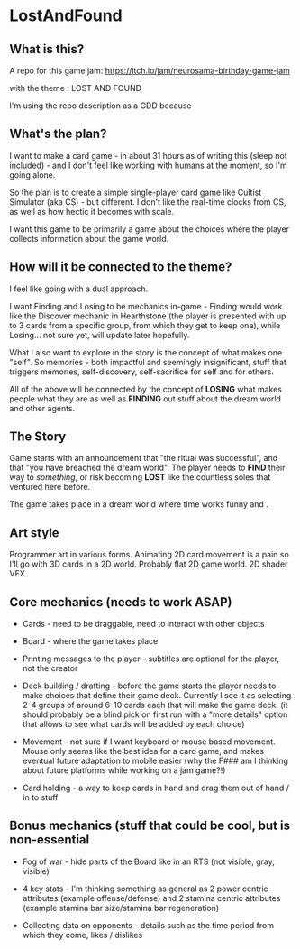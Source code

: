 # LostAndFound

## What is this?
A repo for this game jam: https://itch.io/jam/neurosama-birthday-game-jam

with the theme : LOST AND FOUND

I'm using the repo description as a GDD because

## What's the plan?

I want to make a card game - in about 31 hours as of writing this (sleep not included) - and I don't feel like working with humans at the moment, so I'm going alone.

So the plan is to create a simple single-player card game like Cultist Simulator (aka CS) - but different. I don't like the real-time clocks from CS, as well as how hectic it becomes with scale.

I want this game to be primarily a game about the choices where the player collects information about the game world.

## How will it be connected to the theme?

I feel like going with a dual approach.

I want Finding and Losing to be mechanics in-game - Finding would work like the Discover mechanic in Hearthstone (the player is presented with up to 3 cards from a specific group, from which they get to keep one), while Losing... not sure yet, will update later hopefully.

What I also want to explore in the story is the concept of what makes one "self". So memories - both impactful and seemingly insignificant, stuff that triggers memories, self-discovery, self-sacrifice for self and for others.

All of the above will be connected by the concept of **LOSING** what makes people what they are as well as **FINDING** out stuff about the dream world and other agents.

## The Story

Game starts with an announcement that "the ritual was successful", and that "you have breached the dream world". The player needs to **FIND** their way to *something*, or risk becoming **LOST** like the countless soles that ventured here before.

The game takes place in a dream world where time works funny and . 

## Art style

Programmer art in various forms. Animating 2D card movement is a pain so I'll go with 3D cards in a 2D world. Probably flat 2D game world. 2D shader VFX.

## Core mechanics (needs to work ASAP)

- Cards - need to be draggable, need to interact with other objects

- Board - where the game takes place

- Printing messages to the player - subtitles are optional for the player, not the creator

- Deck building / drafting - before the game starts the player needs to make choices that define their game deck. Currently I see it as selecting 2-4 groups of around 6-10 cards each that will make the game deck. (it should probably be a blind pick on first run with a "more details" option that allows to see what cards will be added by each choice)

- Movement - not sure if I want keyboard or mouse based movement. Mouse only seems like the best idea for a card game, and makes eventual future adaptation to mobile easier (why the F### am I thinking about future platforms while working on a jam game?!)

- Card holding - a way to keep cards in hand and drag them out of hand / in to stuff

## Bonus mechanics (stuff that could be cool, but is non-essential

- Fog of war - hide parts of the Board like in an RTS (not visible, gray, visible)

- 4 key stats - I'm thinking something as general as 2 power centric attributes (example offense/defense) and 2 stamina centric attributes (example stamina bar size/stamina bar regeneration)

- Collecting data on opponents - details such as the time period from which they come, likes / dislikes
